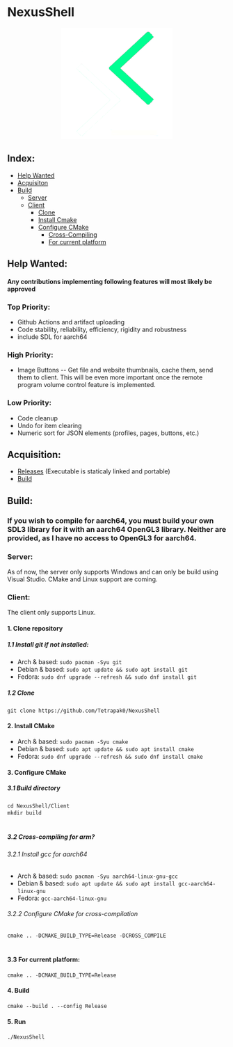 # NexusShell
<p align="center">
  <img src="https://github.com/Tetrapak0/NexusShell/blob/main/icon.png?raw=true" alt="Icon"/>
</p>

## Index:
- [Help Wanted](#help-wanted)
- [Acquisiton](#acquisition)
- [Build](#build)
    - [Server](#server)
    - [Client](#client)
        - [Clone](#1-clone-repository)
        - [Install Cmake](#2-install-cmake)
        - [Configure CMake](#3-configure-cmake)
            - [Cross-Compiling](#32-cross-compiling-for-arm)
            - [For current platform](#33-for-current-platform)
## Help Wanted:
#### Any contributions implementing following features will most likely be approved
### Top Priority:
- Github Actions and artifact uploading
- Code stability, reliability, efficiency, rigidity and robustness
- include SDL for aarch64
### High Priority:
- Image Buttons -- Get file and website thumbnails, cache them, send them to client. This will be even more important once the remote program volume control feature is implemented.
### Low Priority:
- Code cleanup
- Undo for item clearing
- Numeric sort for JSON elements (profiles, pages, buttons, etc.)
## Acquisition:
- [Releases](https://github.com/Tetrapak0/NexusShell/releases) (Executable is staticaly linked and portable)
- [Build](#build)
## Build:
### **If you wish to compile for aarch64, you must build your own SDL3 library for it with an aarch64 OpenGL3 library. Neither are provided, as I have no access to OpenGL3 for aarch64.**
### Server:
As of now, the server only supports Windows and can only be build using Visual Studio. CMake and Linux support are coming.
### Client:
The client only supports Linux.
#### 1. Clone repository
##### 1.1 Install git if not installed:
- Arch & based: `sudo pacman -Syu git`
- Debian & based: `sudo apt update && sudo apt install git`
- Fedora: `sudo dnf upgrade --refresh && sudo dnf install git`
##### 1.2 Clone
`git clone https://github.com/Tetrapak0/NexusShell`
#### 2. Install CMake
- Arch & based: `sudo pacman -Syu cmake`
- Debian & based: `sudo apt update && sudo apt install cmake`
- Fedora: `sudo dnf upgrade --refresh && sudo dnf install cmake`
#### 3. Configure CMake
##### 3.1 Build directory
```console
cd NexusShell/Client
mkdir build
```
#
##### 3.2 Cross-compiling for arm?
###### 3.2.1 Install gcc for aarch64
- Arch & based: `sudo pacman -Syu aarch64-linux-gnu-gcc`
- Debian & based: `sudo apt update && sudo apt install gcc-aarch64-linux-gnu`
- Fedora: `gcc-aarch64-linux-gnu`
###### 3.2.2 Configure CMake for cross-compilation
```console
cmake .. -DCMAKE_BUILD_TYPE=Release -DCROSS_COMPILE
```
#
#### 3.3 For current platform:
```console
cmake .. -DCMAKE_BUILD_TYPE=Release
```
#### 4. Build
```console
cmake --build . --config Release
```
#### 5. Run
```console
./NexusShell
```
